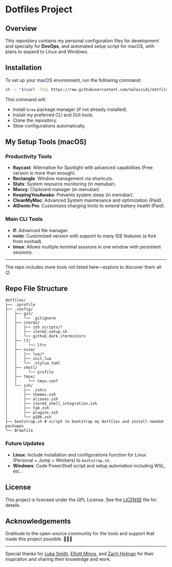 # Dotfiles Project

## Overview
This repository contains my personal configuration files for development and specially for **DevOps**, and automated setup script for macOS, with plans to expand to Linux and Windows.

## Installation
To set up your macOS environment, run the following command:
```bash
sh -c "$(curl -fsSL https://raw.githubusercontent.com/nalwisidi/dotfiles/main/bootstrap.sh)"
```
This command will:
- Install `brew` package manager (if not already installed).
- Install my preferred CLI and GUI tools.
- Clone the repository.
- Stow configurations automatically.

## My Setup Tools (macOS)
### Productivity Tools
- **Raycast**: Alternative for Spotlight with advanced capabilities (Free version is more than enough).
- **Rectangle**: Window management via shortcuts.
- **Stats**: System resource monitoring (in menubar).
- **Maccy**: Clipboard manager (in menubar).
- **KeepingYouAwake**: Prevents system sleep (in menubar).
- **CleanMyMac**: Advanced System maintenance and optimization (Paid).
- **AlDente Pro**: Customizes charging limits to extend battery health (Paid).

### Main CLI Tools
- **lf**: Advanced file manager.
- **nvim**: Customized version with support to many IDE features (a fork from nvchad).
- **tmux**: Allows multiple terminal sessions in one window with persistent sessions.

---
The repo includes more tools not listed here—explore to discover them all 😉


## Repo File Structure
```
dotfiles/
├── .zprofile
├── .config/
│   ├── git/
│   │   └── .gitignore
│   ├── iterm2/
│   │   ├── zsh_scripts/*
│   │   ├── iterm2_setup.sh
│   │   └── github_dark.itermcolors
│   ├── lf/
│   │     └── lfrc
│   ├── nvim/
│   │   ├── lua/*
│   │   ├── init.lua
│   │   └── .stylua.toml
│   ├── shell/
│   │     └── profile
│   ├── tmux/
│   │     └── tmux.conf
│   └── zsh/
│       ├── .zshrc
│       ├── themes.zsh
│       ├── aliases.zsh
│       ├── iterm2_shell_integration.zsh
│       ├── tab.zsh
│       ├── plugins.zsh
│       └── p10k.zsh
├── bootstrap.sh # script to bootstrap my dotfiles and install needed packages
└── Brewfile
```

### Future Updates
- **Linux**: Include installation and configurations function for Linux (Personal + Jump + Workers) to `bootstrap.sh`.
- **Windows**: Code PowerShell script and setup automation including WSL, etc..

## License
This project is licensed under the GPL License. See the [LICENSE](./LICENSE) file for details.

## Acknowledgements
Gratitude to the open-source community for the tools and support that made this project possible. 🌟✨🙏

---
Special thanks for [Luke Smith](https://github.com/LukeSmithxyz), [Elliott Minns](https://github.com/elliottminns), and [Zach Holman](https://github.com/holman) for their inspiration and sharing their knowledge and work.